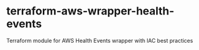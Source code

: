 # terraform-aws-wrapper-health-events
Terraform module for AWS Health Events wrapper with IAC best practices
